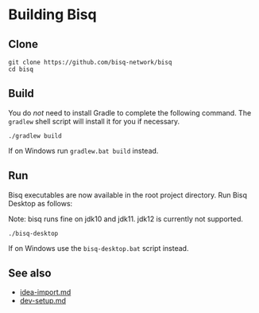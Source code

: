 # Building Bisq


## Clone

    git clone https://github.com/bisq-network/bisq
    cd bisq


## Build

You do _not_ need to install Gradle to complete the following command. The `gradlew` shell script will install it for you if necessary.

    ./gradlew build

If on Windows run `gradlew.bat build` instead.


## Run

Bisq executables are now available in the root project directory. Run Bisq Desktop as follows:

Note: bisq runs fine on jdk10 and jdk11. jdk12 is currently not supported. 

    ./bisq-desktop

If on Windows use the `bisq-desktop.bat` script instead.


## See also

 - [idea-import.md](idea-import.md)
 - [dev-setup.md](dev-setup.md)
